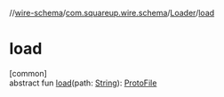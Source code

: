 //[wire-schema](../../../index.md)/[com.squareup.wire.schema](../index.md)/[Loader](index.md)/[load](load.md)

# load

[common]\
abstract fun [load](load.md)(path: [String](https://kotlinlang.org/api/latest/jvm/stdlib/kotlin/-string/index.html)): [ProtoFile](../-proto-file/index.md)
